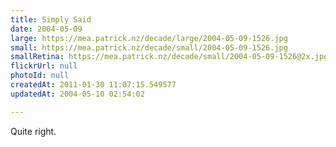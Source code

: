 ```yaml
---
title: Simply Said
date: 2004-05-09
large: https://mea.patrick.nz/decade/large/2004-05-09-1526.jpg
small: https://mea.patrick.nz/decade/small/2004-05-09-1526.jpg
smallRetina: https://mea.patrick.nz/decade/small/2004-05-09-1526@2x.jpg
flickrUrl: null
photoId: null
createdAt: 2011-01-30 11:07:15.549577
updatedAt: 2004-05-10 02:54:02

---
```

Quite right.
